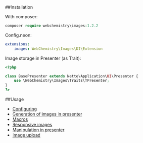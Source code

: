 ##Installation

With composer:
```php
composer require webchemistry\images:1.2.2
```

Config.neon:
```yaml
extensions:
    images: WebChemistry\Images\DI\Extension
```

Image storage in Presenter (as Trait):

```php
<?php

class BasePresenter extends Nette\Application\UI\Presenter {
    use \WebChemistry\Images\Traits\TPresenter;
}
?>
```

##Usage

- [Configuring](https://github.com/AntikCz/WebChemistry-Images/blob/master/manual/en/CONFIGURING.md)
- [Generation of images in presenter](https://github.com/AntikCz/WebChemistry-Images/blob/master/manual/en/GENERATION.md)
- [Macros](https://github.com/AntikCz/WebChemistry-Images/blob/master/manual/en/NORMAL.md)
- [Responsive images](https://github.com/AntikCz/WebChemistry-Images/blob/master/manual/en/RESPONSIVE.md)
- [Manipulation in presenter](https://github.com/AntikCz/WebChemistry-Images/blob/master/manual/en/MANIPULATION.md)
- [Image upload](https://github.com/AntikCz/WebChemistry-Images/blob/master/manual/en/ADDONS.md)